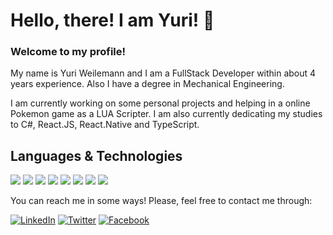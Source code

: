# Hello, there! I am Yuri! 👋
### Welcome to my profile! 

My name is Yuri Weilemann and I am a FullStack Developer within about 4 years experience. Also I have a degree in Mechanical Engineering.

I am currently working on some personal projects and helping in a online Pokemon game as a LUA Scripter. I am also currently dedicating my studies to C#, React.JS, React.Native and TypeScript.

## Languages & Technologies

![](https://img.shields.io/badge/-JavaScript-Yellow?style=plastic&logo=javascript&color=F7DF1E&labelColor=black)
![](https://img.shields.io/badge/-React-61DAFB?style=plastic&logo=react&color=61DAFB&labelColor=black)
![](https://img.shields.io/badge/-React Native-61DAFB?style=plastic&logo=react&color=61DAFB&labelColor=black)
![](https://img.shields.io/badge/-TypeScript-3178C6?style=plastic&logo=typescript&color=3178C6&labelColor=black)
![](https://img.shields.io/badge/-Node.Js-339933?style=plastic&logo=node.js&color=339933&labelColor=black)
![](https://img.shields.io/badge/-.NET-5C2D91?style=plastic&logo=.net&color=5C2D91&labelColor=black)
![](https://img.shields.io/badge/-Csharp-5C2D91?style=plastic&logo=c-sharp&color=5C2D91&labelColor=black)
![](https://img.shields.io/badge/-LUA-2C2D72?style=plastic&logo=lua&color=2C2D72&labelColor=black)

You can reach me in some ways! Please, feel free to contact me through:

<!-- Actual text -->

[![LinkedIn][1.2]][1] [![Twitter][2.2]][2] [![Facebook][3.2]][3] 

<!-- Icons -->

[1.2]: https://img.shields.io/badge/LinkedIn--0077B5?style=social&logo=linkedin
[2.2]: https://img.shields.io/badge/Twitter--1DA1F2?style=social&logo=twitter
[3.2]: https://img.shields.io/badge/Facebook--1877F2?style=social&logo=facebook

<!-- Links to my social media accounts -->

[1]: https://www.linkedin.com/in/yuri-weilemann/
[2]: https://twitter.com/YuriWeilemann/
[3]: https://www.facebook.com/YuriWeilemann94/
